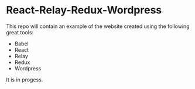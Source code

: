 # React-Relay-Redux-Wordpress

This repo will contain an example of the website created using the following great tools:
- Babel
- React
- Relay
- Redux
- Wordpress

It is in progess.